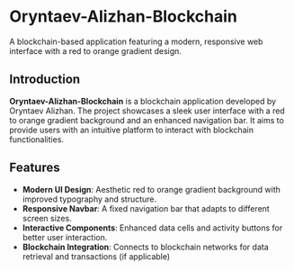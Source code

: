 # Oryntaev-Alizhan-Blockchain

A blockchain-based application featuring a modern, responsive web interface with a red to orange gradient design.

## Introduction

**Oryntaev-Alizhan-Blockchain** is a blockchain application developed by Oryntaev Alizhan. The project showcases a sleek user interface with a red to orange gradient background and an enhanced navigation bar. It aims to provide users with an intuitive platform to interact with blockchain functionalities.

## Features

- **Modern UI Design**: Aesthetic red to orange gradient background with improved typography and structure.
- **Responsive Navbar**: A fixed navigation bar that adapts to different screen sizes.
- **Interactive Components**: Enhanced data cells and activity buttons for better user interaction.
- **Blockchain Integration**: Connects to blockchain networks for data retrieval and transactions (if applicable)
